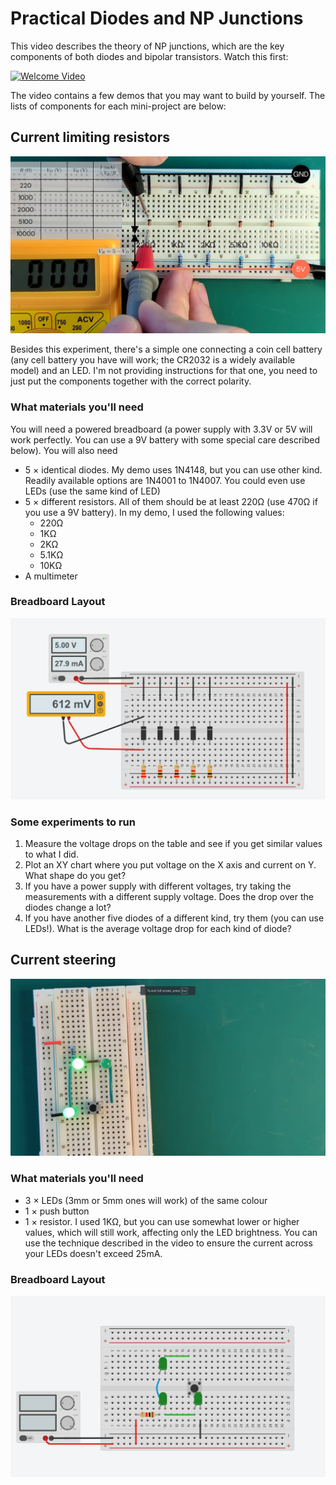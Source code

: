 # Practical Diodes and NP Junctions

This video describes the theory of NP junctions, which are the key components of both diodes and bipolar transistors.
Watch this first:

[![Welcome Video](https://img.youtube.com/vi/BSDhYTIodgU/0.jpg)](https://www.youtube.com/watch?v=BSDhYTIodgU)

The video contains a few demos that you may want to build by yourself. The lists of components for each mini-project are below:

## Current limiting resistors

![Screencap for current limiting](resistors.png)

Besides this experiment, there's a simple one connecting a coin cell battery (any cell battery you have will work; the CR2032 is a widely available model) and an LED. I'm not providing instructions for that one, you need to just put the components together with the correct polarity.

### What materials you'll need

You will need a powered breadboard (a power supply with 3.3V or 5V will work perfectly. You can use a 9V battery with some special care described below). You will also need

* 5 × identical diodes. My demo uses 1N4148, but you can use other kind. Readily available options are 1N4001 to 1N4007. You could even use LEDs (use the same kind of LED)
* 5 × different resistors. All of them should be at least 220Ω (use 470Ω if you use a 9V battery). In my demo, I used the following values:
  * 220Ω
  * 1KΩ
  * 2KΩ
  * 5.1KΩ
  * 10KΩ
* A multimeter

### Breadboard Layout

![Breadboard for current limiting](resistors-bb.png)

### Some experiments to run

1. Measure the voltage drops on the table and see if you get similar values to what I did.
2. Plot an XY chart where you put voltage on the X axis and current on Y. What shape do you get?
3. If you have a power supply with different voltages, try taking the measurements with a different supply voltage. Does the drop over the diodes change a lot?
4. If you have another five diodes of a different kind, try them (you can use LEDs!). What is the average voltage drop for each kind of diode?

## Current steering

![Screencap for current steering](current-steering.png)

### What materials you'll need

- 3 × LEDs (3mm or 5mm ones will work) of the same colour
- 1 × push button
- 1 × resistor. I used 1KΩ, but you can use somewhat lower or higher values, which will still work, affecting only the LED brightness. You can use the technique described in the video to ensure the current across your LEDs doesn't exceed 25mA.

### Breadboard Layout

![Breadboard for current steering](current-steering-bb.png)

